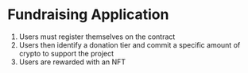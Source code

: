 # Fundraising Application

1. Users must register themselves on the contract
2. Users then identify a donation tier and commit a specific amount of crypto to support the project
3. Users are rewarded with an NFT
